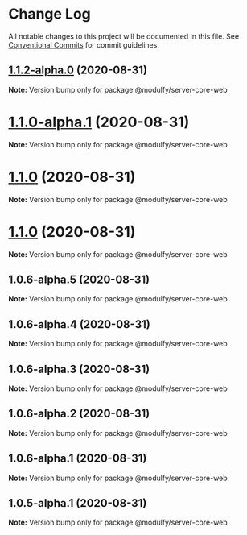 # Change Log

All notable changes to this project will be documented in this file.
See [Conventional Commits](https://conventionalcommits.org) for commit guidelines.

## [1.1.2-alpha.0](https://github.com/jmrapp1/Modulfy/compare/@modulfy/server-core-web@1.1.0-alpha.1...@modulfy/server-core-web@1.1.2-alpha.0) (2020-08-31)

**Note:** Version bump only for package @modulfy/server-core-web





# [1.1.0-alpha.1](https://github.com/jmrapp1/Modulfy/compare/@modulfy/server-core-web@1.1.0...@modulfy/server-core-web@1.1.0-alpha.1) (2020-08-31)

**Note:** Version bump only for package @modulfy/server-core-web





# [1.1.0](https://github.com/jmrapp1/Modulfy/compare/@modulfy/server-core-web@1.1.0...@modulfy/server-core-web@1.1.0) (2020-08-31)

**Note:** Version bump only for package @modulfy/server-core-web





# [1.1.0](https://github.com/jmrapp1/Modulfy/compare/@modulfy/server-core-web@1.0.6-alpha.5...@modulfy/server-core-web@1.1.0) (2020-08-31)

**Note:** Version bump only for package @modulfy/server-core-web





## 1.0.6-alpha.5 (2020-08-31)

**Note:** Version bump only for package @modulfy/server-core-web





## 1.0.6-alpha.4 (2020-08-31)

**Note:** Version bump only for package @modulfy/server-core-web





## 1.0.6-alpha.3 (2020-08-31)

**Note:** Version bump only for package @modulfy/server-core-web





## 1.0.6-alpha.2 (2020-08-31)

**Note:** Version bump only for package @modulfy/server-core-web





## 1.0.6-alpha.1 (2020-08-31)

**Note:** Version bump only for package @modulfy/server-core-web





## 1.0.5-alpha.1 (2020-08-31)

**Note:** Version bump only for package @modulfy/server-core-web
